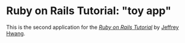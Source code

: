 # Ruby on Rails Tutorial: "toy app"

This is the second application for the
[*Ruby on Rails Tutorial*](http://www.railstutorial.org/)
by [Jeffrey Hwang](http://www.jeffreyhwang.com/).
